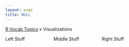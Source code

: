 ```yaml
---
layout: page
title: NULL
---
```


[R Vocab Topics](index) &#187; Visualizations

<div style="width: 100%;">
 <div style="float: left; width: 30%;">Left Stuff</div>
 <div style="float: left; width: 30%;">Middle Stuff</div>
 <div style="float: left; width: 30%;">Right Stuff</div>
 <br style="clear: left;" />
</div>
